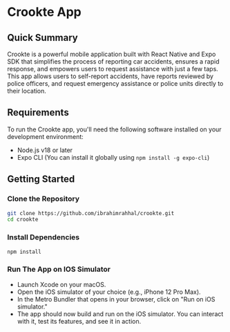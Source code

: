 # Crookte App

## Quick Summary

Crookte is a powerful mobile application built with React Native and Expo SDK that simplifies the process of reporting car accidents, ensures a rapid response, and empowers users to request assistance with just a few taps. This app allows users to self-report accidents, have reports reviewed by police officers, and request emergency assistance or police units directly to their location.

## Requirements

To run the Crookte app, you'll need the following software installed on your development environment:

- Node.js v18 or later
- Expo CLI (You can install it globally using `npm install -g expo-cli`)

## Getting Started

### Clone the Repository

```bash
git clone https://github.com/ibrahimrahhal/crookte.git
cd crookte
```


### Install Dependencies
```bash
npm install
```

### Run The App on IOS Simulator
- Launch Xcode on your macOS.
- Open the iOS simulator of your choice (e.g., iPhone 12 Pro Max).
- In the Metro Bundler that opens in your browser, click on "Run on iOS simulator."
- The app should now build and run on the iOS simulator. You can interact with it, test its features, and see it in action.